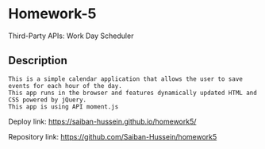 # Homework-5

Third-Party APIs: Work Day Scheduler

## Description

    This is a simple calendar application that allows the user to save events for each hour of the day.
    This app runs in the browser and features dynamically updated HTML and CSS powered by jQuery.
    This app is using API moment.js

Deploy link: 
https://saiban-hussein.github.io/homework5/

Repository link:
https://github.com/Saiban-Hussein/homework5